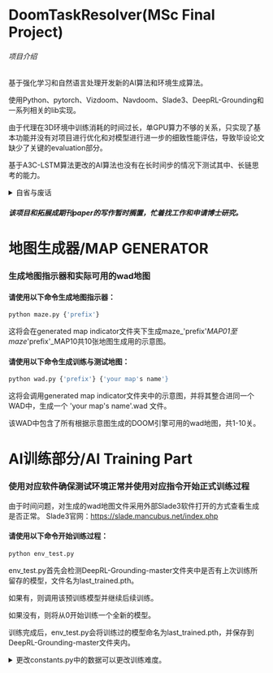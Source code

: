 # DoomTaskResolver(MSc Final Project)
###### 项目介绍

基于强化学习和自然语言处理开发新的AI算法和环境生成算法。

使用Python、pytorch、Vizdoom、Navdoom、Slade3、DeepRL-Grounding和一系列相关的lib实现。

由于代理在3D环境中训练消耗的时间过长，单GPU算力不够的关系，只实现了基本功能并没有对项目进行优化和对模型进行进一步的细致性能评估，导致毕设论文缺少了关键的evaluation部分。

基于A3C-LSTM算法更改的AI算法也没有在长时间步的情况下测试其中、长链思考的能力。
<details>
  <summary>自省与废话</summary>

  ###### 没能彻底完成该项目也算是一年硕的遗憾，但至少学到了非常多的相关知识，值得。

  
  ###### 正在思考通过将Socratic Learning这种方法和LLM相结合来实现让AI拥有真正的，自我思考、自我递归的能力。但是Scoratic Learning也有其局限性，算力消耗会进一步提高。



  ###### 开源是当初和导师共同讨论的事，我个人一直都认为开源是计算机创新进步的动力之一，人人敝帚自珍反倒是一种阻力。
</details>


##### 该项目和拓展成期刊paper的写作暂时搁置，忙着找工作和申请博士研究。




# 地图生成器/MAP GENERATOR


### 生成地图指示器和实际可用的wad地图
#### 请使用以下命令生成地图指示器：
```python
python maze.py {'prefix'}
```
这将会在generated map indicator文件夹下生成maze_'prefix'_MAP01至maze_'prefix'_MAP10共10张地图生成用的示意图。


#### 请使用以下命令生成训练与测试地图：
```python
python wad.py {'prefix'} {'your map's name'}
```
这将会调用generated map indicator文件夹中的示意图，并将其整合进同一个WAD中，生成一个 'your map's name'.wad 文件。

该WAD中包含了所有根据示意图生成的DOOM引擎可用的wad地图，共1-10关。


# AI训练部分/AI Training Part
### 使用对应软件确保测试环境正常并使用对应指令开始正式训练过程
由于时间问题，对生成的wad地图文件采用外部Slade3软件打开的方式查看生成是否正常。
Slade3官网：https://slade.mancubus.net/index.php

#### 请使用以下命令开始训练过程：
```python
python env_test.py
```
env_test.py首先会检测DeepRL-Grounding-master文件夹中是否有上次训练所留存的模型，文件名为last_trained.pth。

如果有，则调用该预训练模型并继续后续训练。

如果没有，则将从0开始训练一个全新的模型。

训练完成后，env_test.py会将训练过的模型命名为last_trained.pth，并保存到DeepRL-Grounding-master文件夹内。


<details>
	<summary>更改constants.py中的数据可以更改训练难度。</summary>

```
 	SIZE_THRESHOLD:物品大小阈值。大于阈值则该物品为大，小于阈值则该物品为小。

	REWARD_THRESHOLD_DISTANCE：给于奖励的触发距离阈值。代理与物品间的距离小于这个距离，则认为代理获得了该物品，给于对应奖励。'Doom引擎中，通过检测玩家的hitbox与物品碰撞箱是否接触来判定是否捡起物品，可拾取物品的碰撞箱大小通常为20。'

	CORRECT_OBJECT_REWARD：奖励值。用于强化学习部分的奖惩机制实现。

	WRONG_OBJECT_REWARD：惩罚值。用于强化学习部分的奖惩机制实现。

 	MAP_SIZE_X, MAP_SIZE_Y:地图XY轴大小。用于地图生成。过大的地图会导致地形变复杂，代理在探索过程中的寻路时间会变长。

 其余变量为原项目中的变量，训练过程中并未用到，因此保留并未更改。
```
</details>
